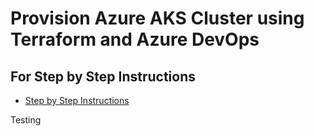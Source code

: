 # Provision Azure AKS Cluster using Terraform and Azure DevOps

## For Step by Step Instructions
- [Step by Step Instructions](https://github.com/stacksimplify/azure-aks-kubernetes-masterclass/tree/master/25-Azure-DevOps-Terraform-Azure-AKS)

Testing